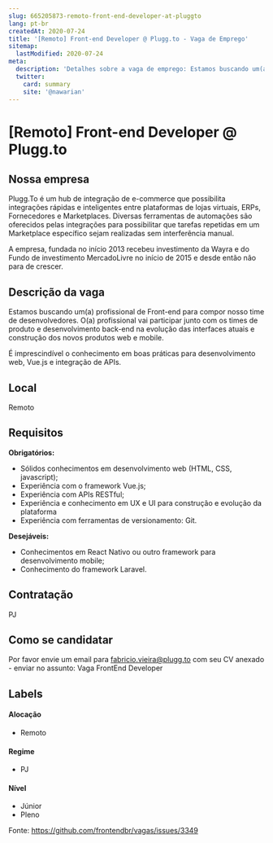 ```yaml
---
slug: 665205873-remoto-front-end-developer-at-pluggto
lang: pt-br
createdAt: 2020-07-24
title: '[Remoto] Front-end Developer @ Plugg.to - Vaga de Emprego'
sitemap:
  lastModified: 2020-07-24
meta:
  description: 'Detalhes sobre a vaga de emprego: Estamos buscando um(a) profissional de Front-end para compor nosso time de desenvolvedores. O(a) profissional vai participar junto com os times de produto e desenvolvimento back-end na evolução das interfaces atuais e construção dos novos produtos web e mobile.  É imprescindível o conhecimento em boas práticas para desenvolvimento web, Vue.js e integração de APIs.'
  twitter:
    card: summary
    site: '@nawarian'
---
```


# [Remoto] Front-end Developer @ Plugg.to

## Nossa empresa

Plugg.To é um hub de integração de e-commerce que possibilita integrações rápidas e inteligentes entre plataformas de lojas virtuais, ERPs, Fornecedores e Marketplaces. Diversas ferramentas de automações são oferecidos pelas integrações para possibilitar que tarefas repetidas em um Marketplace específico sejam realizadas sem interferência manual.

A empresa, fundada no início 2013 recebeu investimento da Wayra e do Fundo de investimento MercadoLivre no início de 2015 e desde então não para de crescer.

## Descrição da vaga

Estamos buscando um(a) profissional de Front-end para compor nosso time de desenvolvedores. O(a) profissional vai participar junto com os times de produto e desenvolvimento back-end na evolução das interfaces atuais e construção dos novos produtos web e mobile. 

É imprescindível o conhecimento em boas práticas para desenvolvimento web, Vue.js e integração de APIs.

## Local

Remoto

## Requisitos

**Obrigatórios:**	
- Sólidos conhecimentos em desenvolvimento web (HTML, CSS, javascript);
- Experiência com o framework Vue.js;
- Experiência com APIs RESTful;
- Experiência e conhecimento em UX e UI para construção e evolução da plataforma
- Experiência com ferramentas de versionamento: Git.

**Desejáveis:**
- Conhecimentos em React Nativo ou outro framework para desenvolvimento mobile;
- Conhecimento do framework Laravel.


## Contratação

PJ

## Como se candidatar

Por favor envie um email para fabricio.vieira@plugg.to com seu CV anexado - enviar no assunto: Vaga FrontEnd Developer

## Labels
<!-- retire os labels que não fazem sentido à vaga -->

#### Alocação
- Remoto

#### Regime
- PJ

#### Nível
- Júnior
- Pleno




Fonte: https://github.com/frontendbr/vagas/issues/3349